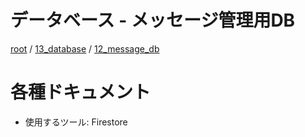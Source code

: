 # データベース - メッセージ管理用DB

[root](./../../../README.md) 
/ [13_database](./../README.md) 
/ [12_message_db](./README.md)

# 各種ドキュメント

* 使用するツール: Firestore
